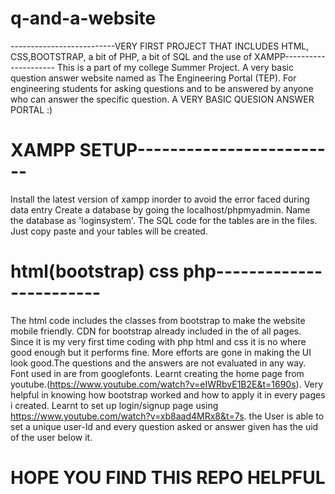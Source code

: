 # q-and-a-website
--------------------------VERY FIRST PROJECT THAT INCLUDES HTML, CSS,BOOTSTRAP, a bit of PHP, a bit of  SQL and the use of XAMPP---------------------
This is a part of my college Summer Project. A very basic question answer website named as The Engineering Portal (TEP).
For engineering students for asking questions and to be answered by anyone who can answer the specific question. A VERY BASIC QUESION ANSWER PORTAL :)
# XAMPP SETUP-------------------------
Install the latest version of xampp inorder to avoid the error faced during data entry
Create a database by going the localhost/phpmyadmin. Name the database as 'loginsystem'.
The SQL code for the tables are in the files. Just copy paste and your tables will be created.
# html(bootstrap) css php------------------------
The html code includes the classes from bootstrap to make the website mobile friendly. CDN for bootstrap already included in the <head> of all pages.
Since it is my very first time coding with php html and css it is no where good enough but it performs fine.
More efforts are gone in making the UI look good.The questions and the answers are not evaluated in any way.
Font used in are from googlefonts.
Learnt creating the  home page from youtube.(https://www.youtube.com/watch?v=eIWRbvE1B2E&t=1690s). Very helpful in knowing how bootstrap worked and how to apply it in every pages i created.
Learnt to set up login/signup page using https://www.youtube.com/watch?v=xb8aad4MRx8&t=7s.
the User is able to set a unique user-Id and every question asked or answer given has the uid of the user below it.
# HOPE YOU FIND THIS REPO HELPFUL
